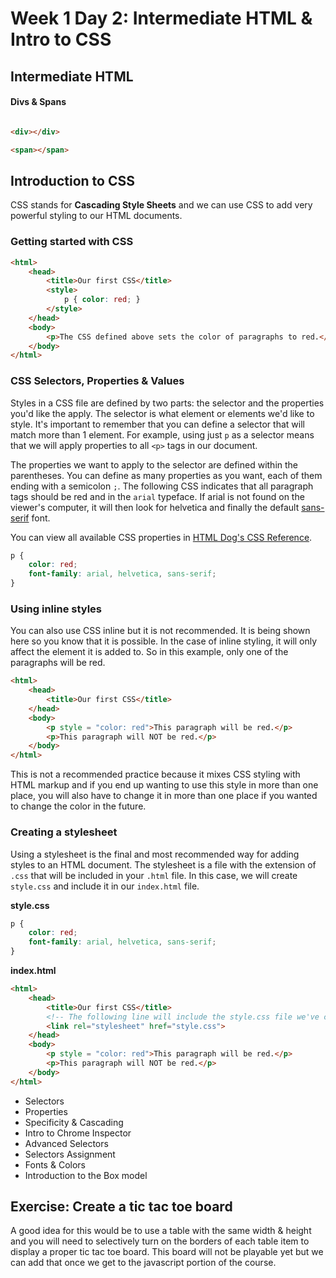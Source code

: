 # Week 1 Day 2: Intermediate HTML & Intro to CSS

## Intermediate HTML

#### Divs & Spans

```html

<div></div>

<span></span>
```

## Introduction to CSS

CSS stands for **Cascading Style Sheets** and we can use CSS to add very powerful styling to our HTML documents.

### Getting started with CSS

```HTML
<html>
	<head>
		<title>Our first CSS</title>
		<style>
			p { color: red; }
		</style>
	</head>
	<body>
		<p>The CSS defined above sets the color of paragraphs to red.</p>
	</body>
</html>
```
### CSS Selectors, Properties & Values

Styles in a CSS file are defined by two parts: the selector and the properties you'd like the apply. The selector is what element or elements we'd like to style. It's important to remember that you can define a selector that will match more than 1 element. For example, using just `p` as a selector means that we will apply properties to all `<p>` tags in our document.

The properties we want to apply to the selector are defined within the parentheses. You can define as many properties as you want, each of them ending with a semicolon `;`. The following CSS indicates that all paragraph tags should be red and in the `arial` typeface. If arial is not found on the viewer's computer, it will then look for helvetica and finally the default [sans-serif](https://en.wikipedia.org/wiki/Sans-serif) font.

You can view all available CSS properties in [HTML Dog's CSS Reference](http://htmldog.com/references/css/properties/).

```css
p {
	color: red;
	font-family: arial, helvetica, sans-serif;
}
```

### Using inline styles
You can also use CSS inline but it is not recommended. It is being shown here so you know that it is possible. In the case of inline styling, it will only affect the element it is added to. So in this example, only one of the paragraphs will be red.

```HTML
<html>
	<head>
		<title>Our first CSS</title>
	</head>
	<body>
		<p style = "color: red">This paragraph will be red.</p>
		<p>This paragraph will NOT be red.</p>
	</body>
</html>
```

This is not a recommended practice because it mixes CSS styling with HTML markup and if you end up wanting to use this style in more than one place, you will also have to change it in more than one place if you wanted to change the color in the future.

### Creating a stylesheet

Using a stylesheet is the final and most recommended way for adding styles to an HTML document. The stylesheet is a file with the extension of `.css` that will be included in your `.html` file. In this case, we will create `style.css` and include it in our `index.html` file.

**style.css**

```css
p {
	color: red;
	font-family: arial, helvetica, sans-serif;
}

```

**index.html**

```HTML
<html>
	<head>
		<title>Our first CSS</title>
		<!-- The following line will include the style.css file we've created -->
		<link rel="stylesheet" href="style.css">
	</head>
	<body>
		<p style = "color: red">This paragraph will be red.</p>
		<p>This paragraph will NOT be red.</p>
	</body>
</html>
```

* Selectors
* Properties
* Specificity & Cascading
* Intro to Chrome Inspector
* Advanced Selectors
* Selectors Assignment
* Fonts & Colors
* Introduction to the Box model

## Exercise: Create a tic tac toe board
A good idea for this would be to use a table with the same width & height and you will need to selectively turn on the borders of each table item to display a proper tic tac toe board. This board will not be playable yet but we can add that once we get to the javascript portion of the course.
